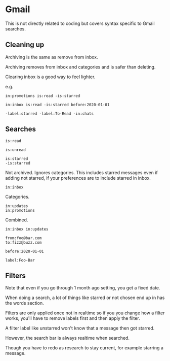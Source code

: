 # Gmail

This is not directly related to coding but covers syntax specific to Gmail searches.

## Cleaning up

Archiving is the same as remove from inbox.

Archiving removes from inbox and categories and is safer than deleting.

Clearing inbox is a good way to feel lighter.

e.g.

```
in:promotions is:read -is:starred
```
```
in:inbox is:read -is:starred before:2020-01-01
```
```
-label:starred -label:To-Read -in:chats
```


## Searches

```
is:read

is:unread
```

```
is:starred
-is:starred
```

Not archived. Ignores categories. This includes starred messages even if adding not starred, if your preferences are to include starred in inbox.

```
in:inbox
```

Categories.
```
in:updates
in:promotions
```

Combined.

```
in:inbox in:updates
```


```
from:foo@bar.com
to:fizz@buzz.com
```

```
before:2020-01-01
```

```
label:Foo-Bar
```

## Filters

Note that even if you go through 1 month ago setting, you get a fixed date.

When doing a search, a lot of things like starred or not chosen end up in has the words section.

Filters are only applied once not in realtime so if you you change how a filter works, you'll have to remove labels first and then apply the filter.

A filter label like unstarred won't know that a message then got starred.

However, the search bar is always realtime when searched.

Though you have to redo as research to stay current, for example starring a message.
